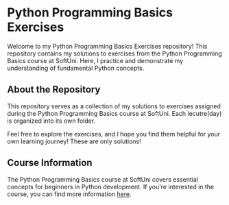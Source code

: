 # Python Programming Basics Exercises

Welcome to my Python Programming Basics Exercises repository! This repository contains my solutions to exercises from the Python Programming Basics course at SoftUni. Here, I practice and demonstrate my understanding of fundamental Python concepts.

## About the Repository

This repository serves as a collection of my solutions to exercises assigned during the Python Programming Basics course at SoftUni. Each lecutre(day) is organized into its own folder.

Feel free to explore the exercises, and I hope you find them helpful for your own learning journey! These are only solutions!

## Course Information

The Python Programming Basics course at SoftUni covers essential concepts for beginners in Python development. If you're interested in the course, you can find more information [here](https://about.softuni.bg/).
